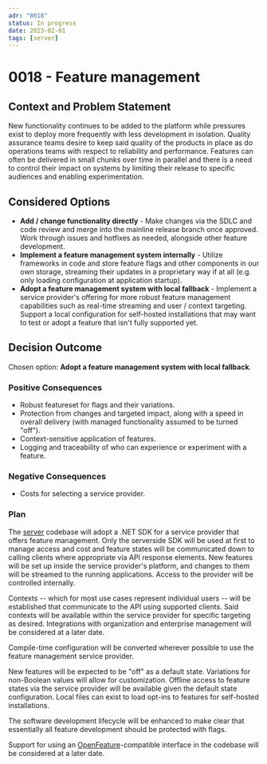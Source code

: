 ```yaml
---
adr: "0018"
status: In progress
date: 2023-02-01
tags: [server]
---
```


# 0018 - Feature management

<AdrTable frontMatter={frontMatter}></AdrTable>

## Context and Problem Statement

New functionality continues to be added to the platform while pressures exist to deploy more
frequently with less development in isolation. Quality assurance teams desire to keep said quality
of the products in place as do operations teams with respect to reliability and performance.
Features can often be delivered in small chunks over time in parallel and there is a need to control
their impact on systems by limiting their release to specific audiences and enabling
experimentation.

## Considered Options

- **Add / change functionality directly** - Make changes via the SDLC and code review and merge into
  the mainline release branch once approved. Work through issues and hotfixes as needed, alongside
  other feature development.
- **Implement a feature management system internally** - Utilize frameworks in code and store
  feature flags and other components in our own storage, streaming their updates in a proprietary
  way if at all (e.g. only loading configuration at application startup).
- **Adopt a feature management system with local fallback** - Implement a service provider's
  offering for more robust feature management capabilities such as real-time streaming and user /
  context targeting. Support a local configuration for self-hosted installations that may want to
  test or adopt a feature that isn't fully supported yet.

## Decision Outcome

Chosen option: **Adopt a feature management system with local fallback**.

### Positive Consequences

- Robust featureset for flags and their variations.
- Protection from changes and targeted impact, along with a speed in overall delivery (with managed
  functionality assumed to be turned "off").
- Context-sensitive application of features.
- Logging and traceability of who can experience or experiment with a feature.

### Negative Consequences

- Costs for selecting a service provider.

### Plan

The [server][server] codebase will adopt a .NET SDK for a service provider that offers feature
management. Only the serverside SDK will be used at first to manage access and cost and feature
states will be communicated down to calling clients where appropriate via API response elements. New
features will be set up inside the service provider's platform, and changes to them will be streamed
to the running applications. Access to the provider will be controlled internally.

Contexts -- which for most use cases represent individual users -- will be established that
communicate to the API using supported clients. Said contexts will be available within the service
provider for specific targeting as desired. Integrations with organization and enterprise management
will be considered at a later date.

Compile-time configuration will be converted wherever possible to use the feature management service
provider.

New features will be expected to be "off" as a default state. Variations for non-Boolean values will
allow for customization. Offline access to feature states via the service provider will be available
given the default state configuration. Local files can exist to load opt-ins to features for
self-hosted installations.

The software development lifecycle will be enhanced to make clear that essentially all feature
development should be protected with flags.

Support for using an [OpenFeature][openfeature]-compatible interface in the codebase will be
considered at a later date.

[server]: https://github.com/bitwarden/server
[openfeature]: https://docs.openfeature.dev/docs/reference/intro/
